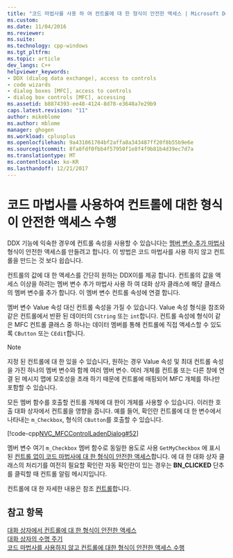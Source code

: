 ```yaml
---
title: "코드 마법사를 사용 하 여 컨트롤에 대 한 형식이 안전한 액세스 | Microsoft Docs"
ms.custom: 
ms.date: 11/04/2016
ms.reviewer: 
ms.suite: 
ms.technology: cpp-windows
ms.tgt_pltfrm: 
ms.topic: article
dev_langs: C++
helpviewer_keywords:
- DDX (dialog data exchange), access to controls
- code wizards
- dialog boxes [MFC], access to controls
- dialog box controls [MFC], accessing
ms.assetid: b8874393-ee48-4124-8d78-e3648a7e29b9
caps.latest.revision: "11"
author: mikeblome
ms.author: mblome
manager: ghogen
ms.workload: cplusplus
ms.openlocfilehash: 9a431061704bf2affa8a343487ff20f8b55b9e6e
ms.sourcegitcommit: 8fa8fdf0fbb4f57950f1e8f4f9b81b4d39ec7d7a
ms.translationtype: MT
ms.contentlocale: ko-KR
ms.lasthandoff: 12/21/2017
---
```

# <a name="type-safe-access-to-controls-with-code-wizards"></a>코드 마법사를 사용하여 컨트롤에 대한 형식이 안전한 액세스 수행
DDX 기능에 익숙한 경우에 컨트롤 속성을 사용할 수 있습니다는 [멤버 변수 추가 마법사](../ide/add-member-variable-wizard.md) 형식이 안전한 액세스를 만들려고 합니다. 이 방법은 코드 마법사를 사용 하지 않고 컨트롤을 만드는 것 보다 쉽습니다.  
  
 컨트롤의 값에 대 한 액세스를 간단히 원하는 DDX이를 제공 합니다. 컨트롤의 값을 액세스 이상을 하려는 멤버 변수 추가 마법사 사용 하 여 대화 상자 클래스에 해당 클래스의 멤버 변수를 추가 합니다. 이 멤버 변수 컨트롤 속성에 연결 합니다.  
  
 멤버 변수 Value 속성 대신 컨트롤 속성을 가질 수 있습니다. Value 속성 형식을 참조와 같은 컨트롤에서 반환 된 데이터의 `CString` 또는 `int`합니다. 컨트롤 속성에 형식이 같은 MFC 컨트롤 클래스 중 하나는 데이터 멤버를 통해 컨트롤에 직접 액세스할 수 있도록 `CButton` 또는 `CEdit`합니다.  
  
> [!NOTE]
>  지정 된 컨트롤에 대 한 있을 수 있습니다, 원하는 경우 Value 속성 및 최대 컨트롤 속성을 가진 하나의 멤버 변수와 함께 여러 멤버 변수. 여러 개체를 컨트롤 또는 다른 창에 연결 된 메시지 맵에 모호성을 초래 하기 때문에 컨트롤에 매핑되어 MFC 개체를 하나만 포함할 수 있습니다.  
  
 모든 멤버 함수를 호출할 컨트롤 개체에 대 한이 개체를 사용할 수 있습니다. 이러한 호출 대화 상자에서 컨트롤을 영향을 줍니다. 예를 들어, 확인란 컨트롤에 대 한 변수에서 나타내는 `m_Checkbox`, 형식의 `CButton`를 호출할 수 있습니다.  
  
 [!code-cpp[NVC_MFCControlLadenDialog#52](../mfc/codesnippet/cpp/type-safe-access-to-controls-with-code-wizards_1.cpp)]  
  
 멤버 변수 여기 `m_Checkbox` 멤버 함수로 동일한 용도로 사용 `GetMyCheckbox` 에 표시 된 [컨트롤 없이 코드 마법사에 대 한 형식이 안전한 액세스](../mfc/type-safe-access-to-controls-without-code-wizards.md)합니다. 에 대 한 대화 상자 클래스의 처리기를 여전히 필요할 확인란 자동 확인란이 있는 경우는 **BN_CLICKED** 단추를 클릭할 때 컨트롤 알림 메시지입니다.  
  
 컨트롤에 대 한 자세한 내용은 참조 [컨트롤](../mfc/controls-mfc.md)합니다.  
  
## <a name="see-also"></a>참고 항목  
 [대화 상자에서 컨트롤에 대 한 형식이 안전한 액세스](../mfc/type-safe-access-to-controls-in-a-dialog-box.md)   
 [대화 상자의 수명 주기](../mfc/life-cycle-of-a-dialog-box.md)   
 [코드 마법사를 사용하지 않고 컨트롤에 대한 형식이 안전한 액세스 수행](../mfc/type-safe-access-to-controls-without-code-wizards.md)

